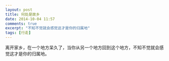 ```yaml
---
layout: post
title: 何处是故乡
date: 2014-10-04 11:57
comments: true
excerpt: "不知不觉就会感觉这才是你的归属地"
tags: [行走]
---
```

离开家乡，在一个地方呆久了，当你从另一个地方回到这个地方，不知不觉就会感觉这才是你的归属地。
